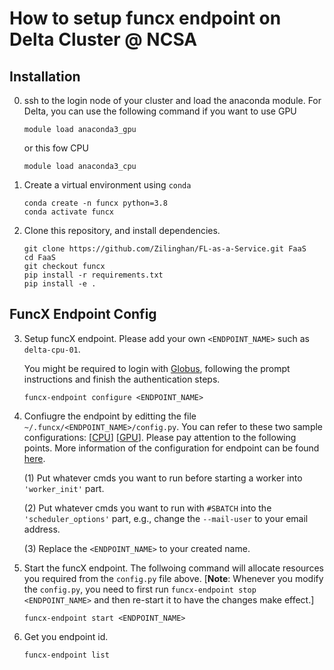 # How to setup funcx endpoint on Delta Cluster @ NCSA

## Installation
0.  ssh to the login node of your cluster and load the anaconda module. For Delta, you can use the following command if you want to use GPU

    ```
    module load anaconda3_gpu
    ```
    or this fow CPU
    ```
    module load anaconda3_cpu
    ```
1. Create a virtual environment using `conda`

    ```
    conda create -n funcx python=3.8
    conda activate funcx
    ```
2. Clone this repository, and install dependencies.

    ```
    git clone https://github.com/Zilinghan/FL-as-a-Service.git FaaS
    cd FaaS
    git checkout funcx
    pip install -r requirements.txt
    pip install -e .
    ```


## FuncX Endpoint Config
3. Setup funcX endpoint. Please add your own `<ENDPOINT_NAME>` such as `delta-cpu-01`. 

    You might be required to login with [Globus](https://app.globus.org), following the prompt instructions and finish the authentication steps.

    ```
    funcx-endpoint configure <ENDPOINT_NAME>
    ```

4. Confiugre the endpoint by editting the file `~/.funcx/<ENDPOINT_NAME>/config.py`. You can refer to these two sample configurations: [[CPU](config-cpu.py)] [[GPU](config-gpu.py)]. Please pay attention to the following points. More information of the configuration for endpoint can be found [here](https://funcx.readthedocs.io/en/latest/endpoints.html).

    (1) Put whatever cmds you want to run before starting a worker into `'worker_init'` part.

    (2) Put whatever cmds you want to run with `#SBATCH` into the `'scheduler_options'` part, e.g., change the `--mail-user` to your email address.
    
    (3) Replace the `<ENDPOINT_NAME>` to your created name.

5. Start the funcX endpoint. The follwoing command will allocate resources you required from the `config.py` file above. [**Note**: Whenever you modify the `config.py`, you need to first run `funcx-endpoint stop <ENDPOINT_NAME>` and then re-start it to have the changes make effect.]

    ```
    funcx-endpoint start <ENDPOINT_NAME>
    ```

6. Get you endpoint id.
    ```
    funcx-endpoint list
    ```

